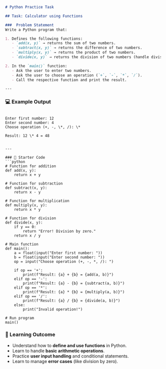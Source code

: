 ```markdown
# Python Practice Task

## Task: Calculator using Functions

###  Problem Statement
Write a Python program that:

1. Defines the following functions:
   - `add(x, y)` → returns the sum of two numbers.  
   - `subtract(x, y)` → returns the difference of two numbers.  
   - `multiply(x, y)` → returns the product of two numbers.  
   - `divide(x, y)` → returns the division of two numbers (handle division by zero).  

2. In the `main()` function:
   - Ask the user to enter two numbers.  
   - Ask the user to choose an operation (`+`, `-`, `*`, `/`).  
   - Call the respective function and print the result.  

---
```
### 💻 Example Output
```

Enter first number: 12
Enter second number: 4
Choose operation (+, -, \*, /): \*

Result: 12 \* 4 = 48

```
````

---

### 📝 Starter Code
```python
# Function for addition
def add(x, y):
    return x + y

# Function for subtraction
def subtract(x, y):
    return x - y

# Function for multiplication
def multiply(x, y):
    return x * y

# Function for division
def divide(x, y):
    if y == 0:
        return "Error! Division by zero."
    return x / y

# Main function
def main():
    a = float(input("Enter first number: "))
    b = float(input("Enter second number: "))
    op = input("Choose operation (+, -, *, /): ")
    
    if op == '+':
        print(f"Result: {a} + {b} = {add(a, b)}")
    elif op == '-':
        print(f"Result: {a} - {b} = {subtract(a, b)}")
    elif op == '*':
        print(f"Result: {a} * {b} = {multiply(a, b)}")
    elif op == '/':
        print(f"Result: {a} / {b} = {divide(a, b)}")
    else:
        print("Invalid operation!")

# Run program
main()
````
### 🎯 Learning Outcome

* Understand how to **define and use functions** in Python.
* Learn to handle **basic arithmetic operations**.
* Practice **user input handling** and conditional statements.
* Learn to manage **error cases** (like division by zero).
